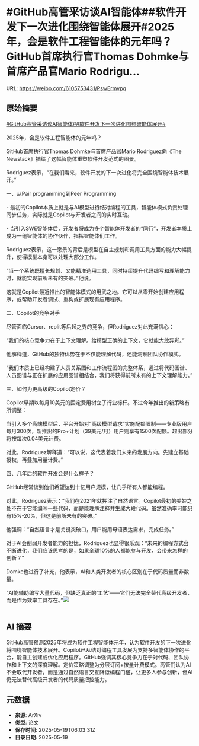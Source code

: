 # #GitHub高管采访谈AI智能体##软件开发下一次进化围绕智能体展开#2025年，会是软件工程智能体的元年吗？GitHub首席执行官Thomas Dohmke与首席产品官Mario Rodrigu...

**URL**: https://weibo.com/6105753431/PswErmvpq

## 原始摘要

<a href="https://m.weibo.cn/search?containerid=231522type%3D1%26t%3D10%26q%3D%23GitHub%E9%AB%98%E7%AE%A1%E9%87%87%E8%AE%BF%E8%B0%88AI%E6%99%BA%E8%83%BD%E4%BD%93%23&amp;extparam=%23GitHub%E9%AB%98%E7%AE%A1%E9%87%87%E8%AE%BF%E8%B0%88AI%E6%99%BA%E8%83%BD%E4%BD%93%23" data-hide=""><span class="surl-text">#GitHub高管采访谈AI智能体#</span></a><a href="https://m.weibo.cn/search?containerid=231522type%3D1%26t%3D10%26q%3D%23%E8%BD%AF%E4%BB%B6%E5%BC%80%E5%8F%91%E4%B8%8B%E4%B8%80%E6%AC%A1%E8%BF%9B%E5%8C%96%E5%9B%B4%E7%BB%95%E6%99%BA%E8%83%BD%E4%BD%93%E5%B1%95%E5%BC%80%23&amp;extparam=%23%E8%BD%AF%E4%BB%B6%E5%BC%80%E5%8F%91%E4%B8%8B%E4%B8%80%E6%AC%A1%E8%BF%9B%E5%8C%96%E5%9B%B4%E7%BB%95%E6%99%BA%E8%83%BD%E4%BD%93%E5%B1%95%E5%BC%80%23" data-hide=""><span class="surl-text">#软件开发下一次进化围绕智能体展开#</span></a><br><br>2025年，会是软件工程智能体的元年吗？<br><br>GitHub首席执行官Thomas Dohmke与首席产品官Mario Rodriguez向《The Newstack》描绘了这幅智能体重塑软件开发范式的图景。<br><br>Rodriguez表示，“在我们看来，软件开发的下一次进化将完全围绕智能体技术展开。”<br><br>一、从Pair programming到Peer Programming<br><br>- 最初的Copilot本质上就是与AI模型进行结对编程的工具，智能体模式负责处理同步任务，实际就是Copilot与开发者之间的实时互动。<br><br>- 当引入SWE智能体后，开发者将成为多个智能体开发者的“同行”，开发者本质上成为一组智能体的协作伙伴，指挥智能体们工作。<br><br>Rodriguez表示，这一愿景的背后是模型在自主规划和调用工具方面的能力大幅提升，使得模型本身可以处理大部分工作。<br><br>“当一个系统既擅长规划、又能精准选用工具，同时持续提升代码编写和理解能力时，就能实现前所未有的突破。”他说。<br><br>这就是Copilot最近推出的智能体模式的用武之地。它可以从零开始创建应用程序，或帮助开发者调试、重构或扩展现有应用程序。<br><br>二、Copilot的竞争对手<br><br>尽管面临Cursor、replit等后起之秀的竞争，但Rodriguez对此充满信心：<br><br>“我们的核心竞争力在于上下文理解。给模型正确的上下文，它就能大放异彩。”<br><br>他解释道，GitHub的独特优势在于不仅能理解代码，还能洞察团队协作模式。<br><br>“我们本质上已经构建了人员关系图和工作流程图的完整体系，通过将代码图谱、人员图谱与正在扩展的应用图谱相结合，我们将获得前所未有的上下文理解能力。”<br><br>三、如何为更高级的Copilot定价？<br><br>Copilot早期以每月10美元的固定费用树立了行业标杆。不过今年推出的新策略有所调整：<br><br>当引入多个高端模型后，平台开始对“高级模型请求”实施配额限制——专业版用户每月300次，新推出的Pro+计划（39美元/月）用户则享有1500次配额。超出部分将按每次0.04美元计费。<br><br>对此，Rodriguez解释道：“可以说，这代表着我们未来的发展方向。先建立基础授权，再叠加用量计费。”<br><br>四、几年后的软件开发会是什么样子？<br><br>GitHub经常谈到他们希望达到十亿用户规模，让几乎所有人都能编程。<br><br>对此，Rodriguez表示：“我们在2021年就押注了自然语言。Copilot最初的美妙之处不在于它能编写一些代码，而是能理解注释并生成大段代码。虽然准确率可能只有15%-20%，但这是前所未有的突破。”<br><br>他强调：“自然语言才是关键突破口，用户能用母语表达需求，完成任务。”<br><br>对于AI会削弱开发者能力的担忧，Rodriguez也显得很乐观：“未来的编程方式会不断进化，我们应该思考的是，如果全球10%的人都能参与开发，会带来怎样的创新？”<br><br>Domke也进行了补充，他表示，AI和人类开发者的核心区别在于代码质量而非数量。<br><br>“AI能辅助编写大量代码，但缺乏真正的‘工艺’——它们无法完全替代高级开发者，而是作为效率工具存在。”<img style="" src="https://tvax1.sinaimg.cn/large/006Fd7o3gy1i1ko7uxxofj3b5v7iob29.jpg" referrerpolicy="no-referrer"><br><br>

## AI 摘要

GitHub高管预测2025年将成为软件工程智能体元年，认为软件开发的下一次进化将围绕智能体技术展开。Copilot已从结对编程工具发展为支持多智能体协作的平台，能自主创建或优化应用程序。GitHub强调其核心竞争力在于对代码、团队协作和上下文的深度理解。定价策略调整为分层订阅+按量计费模式。高管们认为AI不会取代开发者，而是通过自然语言交互降低编程门槛，让更多人参与创新，但AI仍无法替代高级开发者的代码质量把控能力。

## 元数据

- **来源**: ArXiv
- **类型**: 论文
- **保存时间**: 2025-05-19T06:03:31Z
- **目录日期**: 2025-05-19
